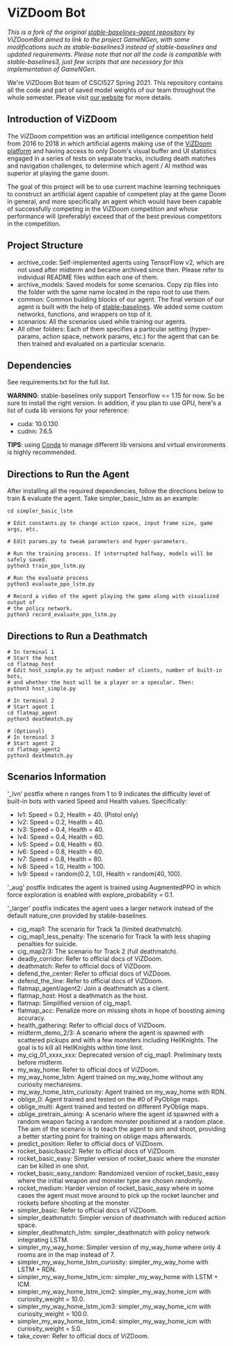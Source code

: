 # ViZDoom Bot

*This is a fork of the original [stable-baselines-agent repository](https://github.com/ViZDoomBot/stable-baselines-agent) by ViZDoomBot aimed to link to the project GameNGen, with some modifications such as stable-baselines3 instead of stable-baselines and updated requirements. Please note that not all the code is compatible with stable-baselines3, just few scripts that are necessary for this implementation of GameNGen.*

We're ViZDoom Bot team of CSCI527 Spring 2021. This repository contains
all the code and part of saved model weights of our team throughout
the whole semester. Please visit [our website](https://vizdoombot2021.netlify.app/)
for more details.

## Introduction of ViZDoom
The ViZDoom competition was an artificial intelligence competition
held from 2016 to 2018 in which artificial agents making use of
the [ViZDoom platform](http://vizdoom.cs.put.edu.pl/) and having
access to only Doom's visual buffer and UI statistics engaged in
a series of tests on separate tracks, including death matches and
navigation challenges, to determine which agent / AI method was
superior at playing the game doom.

The goal of this project will be to use current machine learning
techniques to construct an artificial agent capable of competent
play at the game Doom in general, and more specifically an agent
which would have been capable of successfully competing in the ViZDoom
competition and whose performance will (preferably) exceed that of
the best previous competitors in the competition.

## Project Structure
- archive_code: Self-implemented agents using TensorFlow v2, which are
  not used after midterm and became archived since then. Please refer to
  individual README files within each one of them.
- archive_models: Saved models for some scenarios. Copy zip files into the folder
  with the same name located in the repo root to use them.
- common: Common building blocks of our agent. The final version of our agent
  is built with the help of [stable-baselines](https://stable-baselines.readthedocs.io/en/master/guide/install.html).
  We added some custom networks, functions, and wrappers on top of it.
- scenarios: All the scenarios used while training our agents.
- All other folders: Each of them specifies a particular setting (hyper-params,
  action space, network params, etc.) for the agent that can be then trained and
  evaluated on a particular scenario.

## Dependencies
See requirements.txt for the full list.

**WARNING**: stable-baselines only support Tensorflow <= 1.15
for now. So be sure to install the right version. In addition,
if you plan to use GPU, here's a list of cuda lib versions
for your reference:
- cuda: 10.0.130
- cudnn: 7.6.5

**TIPS**: using [Conda](https://docs.conda.io/en/latest/miniconda.html)
to manage different lib versions and virtual environments is
highly recommended.

## Directions to Run the Agent
After installing all the required dependencies, follow the directions
below to train & evaluate the agent. Take simpler_basic_lstm as an example:

```shell
cd simpler_basic_lstm

# Edit constants.py to change action space, input frame size, game args, etc.

# Edit params.py to tweak parameters and hyper-parameters.

# Run the training process. If interrupted halfway, models will be safely saved.
python3 train_ppo_lstm.py

# Run the evaluate process
python3 evaluate_ppo_lstm.py

# Record a video of the agent playing the game along with visualized output of
# the policy network.
python3 record_evaluate_ppo_lstm.py
```

## Directions to Run a Deathmatch
```shell
# In terminal 1
# Start the host
cd flatmap_host
# Edit host_simple.py to adjust number of clients, number of built-in bots,
# and whether the host will be a player or a specular. Then:
python3 host_simple.py

# In terminal 2
# Start agent 1
cd flatmap_agent
python3 deathmatch.py

# (Optional)
# In terminal 3
# Start agent 2
cd flatmap_agent2
python3 deathmatch.py
```

## Scenarios Information
'_lvn' postfix where n ranges from 1 to 9 indicates the difficulty level
of built-in bots with varied Speed and Health values. Specifically:
- lv1: Speed = 0.2, Health = 40. (Pistol only)
- lv2: Speed = 0.2, Health = 40.
- lv3: Speed = 0.4, Health = 40.
- lv4: Speed = 0.4, Health = 60.
- lv5: Speed = 0.6, Health = 60.
- lv6: Speed = 0.8, Health = 60.
- lv7: Speed = 0.8, Health = 80.
- lv8: Speed = 1.0, Health = 100.
- lv9: Speed = random(0.2, 1.0), Health = random(40, 100).

'_aug' postfix indicates the agent is trained using AugmentedPPO in which
force exploration is enabled with explore_probability = 0.1.

'_larger' postfix indicates the agent uses a larger network instead of
the default nature_cnn provided by stable-baselines.

- cig_map1: The scenario for Track 1a (limited deathmatch).
- cig_map1_less_penalty: The scenario for Track 1a with less shaping penalties for suicide.
- cig_map2/3: The scenario for Track 2 (full deathmatch).
- deadly_corridor: Refer to official docs of ViZDoom.
- deathmatch: Refer to official docs of ViZDoom.
- defend_the_center: Refer to official docs of ViZDoom.
- defend_the_line: Refer to official docs of ViZDoom.
- flatmap_agent/agent2: Join a deathmatch as a client.
- flatmap_host: Host a deathmatch as the host.
- flatmap: Simplified version of cig_map1.
- flatmap_acc: Penalize more on missing shots in hope of boosting aiming accuracy.
- health_gathering: Refer to official docs of ViZDoom.
- midterm_demo_2/3: A scenario where the agent is spawned with scattered pickups
  and with a few monsters including HellKnights. The goal is to kill all HellKnights
  within time limit.
- my_cig_01_xxxx_xxx: Deprecated version of cig_map1. Preliminary tests before midterm.
- my_way_home: Refer to official docs of ViZDoom.
- my_way_home_lstm: Agent trained on my_way_home without any curiosity mechanisms.
- my_way_home_lstm_curiosity: Agent trained on my_way_home with RDN.
- oblige_0: Agent trained and tested on the #0 of PyOblige maps.
- oblige_multi: Agent trained and tested on different PyOblige maps.
- oblige_pretrain_aiming: A scenario where the agent id spawned with a random weapon
  facing a random monster positioned at a random place. The aim of the scenario is to
  teach the agent to aim and shoot, providing a better starting point for training
  on oblige maps afterwards.
- predict_position: Refer to official docs of ViZDoom.
- rocket_basic/basic2: Refer to official docs of ViZDoom.
- rocket_basic_easy: Simpler version of rocket_basic where the monster can be killed
  in one shot.
- rocket_basic_easy_random: Randomized version of rocket_basic_easy where the
  initial weapon and monster type are chosen randomly.
- rocket_medium: Harder version of rocket_basic_easy where in some cases the agent
  must move around to pick up the rocket launcher and rockets before shooting at
  the monster.
- simpler_basic: Refer to official docs of ViZDoom.
- simpler_deathmatch: Simpler version of deathmatch with reduced action space.
- simpler_deathmatch_lstm: simpler_deathmatch with policy network integrating LSTM.
- simpler_my_way_home: Simpler version of my_way_home where only 4 rooms are in the
  map instead of 7.
- simpler_my_way_home_lstm_curiosity: simpler_my_way_home with LSTM + RDN.
- simpler_my_way_home_lstm_icm: simpler_my_way_home with LSTM + ICM.
- simpler_my_way_home_lstm_icm2: simpler_my_way_home_icm with curiosity_weight = 10.0.
- simpler_my_way_home_lstm_icm3: simpler_my_way_home_icm with curiosity_weight = 100.0.
- simpler_my_way_home_lstm_icm4: simpler_my_way_home_icm with curiosity_weight = 5.0.
- take_cover: Refer to official docs of ViZDoom.
